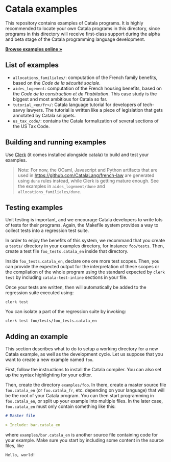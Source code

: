 # Catala examples

This repository contains examples of Catala programs. It is highly recommended
to locate your own Catala programs in this directory, since programs in this
directory will receive first-class support during the alpha and beta stage
of the Catala programming language development.

<strong>[Browse examples online »](https://catala-lang.org/en/examples)</strong>

## List of examples

- `allocations_familiales/`: computation of the French family benefits, based
  on the _Code de la sécurité sociale_.
- `aides_logement`: computation of the French housing benefits, based on the
  _Code de la construction et de l'habitation_. This case study is the biggest and
  most ambitious for Catala so far.
- `tutorial_<en/fr>/`: Catala language tutorial for developers of tech-savvy lawyers.
  The tutorial is written like a piece of legislation that gets annotated by
  Catala snippets.
- `us_tax_code/`: contains the Catala formalization of several sections of the
  US Tax Code.

## Building and running examples

Use [Clerk](https://catalalang.github.io/catala/clerk.html) (it comes installed
alongside catala) to build and test your examples.

> Note: For now, the OCaml, Javascript and Python artifacts that are used in
> https://github.com/CatalaLang/french-law are generated using `dune` rules
> instead, while Clerk is getting mature enough. See the examples in
> `aides_logement/dune` and `allocations_familiales/dune`.

## Testing examples

Unit testing is important, and we encourage Catala developers to write lots
of tests for their programs. Again, the Makefile system provides a way to
collect tests into a regression test suite.

In order to enjoy the benefits of this system, we recommand that you create a
`tests/` directory in your examples directory, for instance `foo/tests`. Then,
create a test file `foo_tests.catala_en` inside that directory.

Inside `foo_tests.catala_en`, declare one ore more test scopes. Then, you can
provide the expected output for the interpretation of these scopes or the
compilation of the whole program using the standard expected by `clerk test` by
including `catala-test-inline` sections in your file.

Once your tests are written, then will automatically be added to the regression
suite executed using:

    clerk test

You can isolate a part of the regression suite by invoking:

    clerk test foo/tests/foo_tests.catala_en

## Adding an example

This section describes what to do to setup a working directory for a new Catala
example, as well as the development cycle. Let us suppose that you want to
create a new example named `foo`.

First, follow the instructions to install the Catala compiler. You can also set
up the syntax highlighting for your editor.

Then, create the directory `examples/foo`. In there, create a master source
file `foo.catala_en` (or `foo.catala_fr`, etc. depending on your language)
that will be the root of your Catala program. You can then start programming
in `foo.catala_en`, or split up your example into multiple files. In the later case,
`foo.catala_en` must only contain
something like this:

```markdown
# Master file

> Include: bar.catala_en
```

where `examples/bar.catala_en` is another source file containing code for your
example. Make sure you start by including some content in the source files,
like

```
Hello, world!
```
